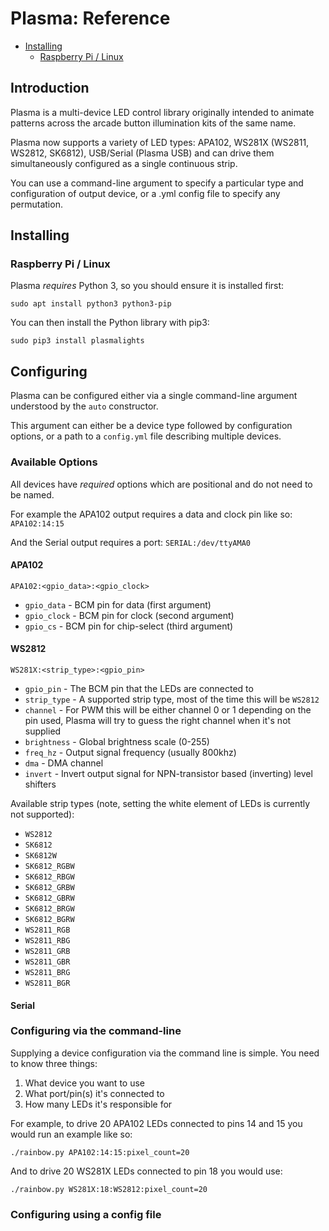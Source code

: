 # Plasma: Reference <!-- omit in toc -->

- [Installing](#installing)
  - [Raspberry Pi / Linux](#raspberry-pi--linux)

## Introduction

Plasma is a multi-device LED control library originally intended to animate patterns across the arcade button illumination kits of the same name.

Plasma now supports a variety of LED types: APA102, WS281X (WS2811, WS2812, SK6812), USB/Serial (Plasma USB) and can drive them simultaneously configured as a single continuous strip.

You can use a command-line argument to specify a particular type and configuration of output device, or a .yml config file to specify any permutation.

## Installing

### Raspberry Pi / Linux

Plasma *requires* Python 3, so you should ensure it is installed first:

```
sudo apt install python3 python3-pip
```

You can then install the Python library with pip3:

```
sudo pip3 install plasmalights
```

## Configuring

Plasma can be configured either via a single command-line argument understood by the `auto` constructor.

This argument can either be a device type followed by configuration options, or a path to a `config.yml` file describing multiple devices.

### Available Options

All devices have *required* options which are positional and do not need to be named.

For example the APA102 output requires a data and clock pin like so: `APA102:14:15`

And the Serial output requires a port: `SERIAL:/dev/ttyAMA0`

#### APA102

```
APA102:<gpio_data>:<gpio_clock>
```

* `gpio_data` - BCM pin for data (first argument)
* `gpio_clock` - BCM pin for clock (second argument)
* `gpio_cs` - BCM pin for chip-select (third argument)

#### WS2812

```
WS281X:<strip_type>:<gpio_pin>
```

* `gpio_pin` - The BCM pin that the LEDs are connected to
* `strip_type` - A supported strip type, most of the time this will be `WS2812`
* `channel` - For PWM this will be either channel 0 or 1 depending on the pin used, Plasma will try to guess the right channel when it's not supplied
* `brightness` - Global brightness scale (0-255)
* `freq_hz` - Output signal frequency (usually 800khz)
* `dma` - DMA channel
* `invert` - Invert output signal for NPN-transistor based (inverting) level shifters

Available strip types (note, setting the white element of LEDs is currently not supported):

* `WS2812`
* `SK6812`
* `SK6812W`
* `SK6812_RGBW`
* `SK6812_RBGW`
* `SK6812_GRBW`
* `SK6812_GBRW`
* `SK6812_BRGW`
* `SK6812_BGRW`
* `WS2811_RGB`
* `WS2811_RBG`
* `WS2811_GRB`
* `WS2811_GBR`
* `WS2811_BRG`
* `WS2811_BGR`

#### Serial

### Configuring via the command-line

Supplying a device configuration via the command line is simple. You need to know three things:

1. What device you want to use
2. What port/pin(s) it's connected to
3. How many LEDs it's responsible for

For example, to drive 20 APA102 LEDs connected to pins 14 and 15 you would run an example like so:

```
./rainbow.py APA102:14:15:pixel_count=20
```

And to drive 20 WS281X LEDs connected to pin 18 you would use:

```
./rainbow.py WS281X:18:WS2812:pixel_count=20
```


### Configuring using a config file